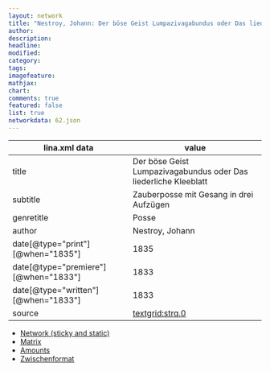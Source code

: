 ```yaml
---
layout: network
title: "Nestroy, Johann: Der böse Geist Lumpazivagabundus oder Das liederliche Kleeblatt (1833)"
author:
description:
headline:
modified:
category:
tags:
imagefeature: 
mathjax: 
chart: 
comments: true
featured: false
list: true
networkdata: 62.json
---
```

lina.xml data  | value
------------- | -------------
title|Der böse Geist Lumpazivagabundus oder Das liederliche Kleeblatt
subtitle|Zauberposse mit Gesang in drei Aufzügen
genretitle|Posse
author|Nestroy, Johann
date[@type="print"][@when="1835"]|1835
date[@type="premiere"][@when="1833"]|1833
date[@type="written"][@when="1833"]|1833
source|[textgrid:strq.0](https://textgridlab.org/1.0/tgcrud-public/rest/textgrid:strq.0/data)



* [Network (sticky and static)](/linas/network62)
* [Matrix](/linas/matrix62)
* [Amounts](/linas/amount62)
* [Zwischenformat](/linas/lina62 )
